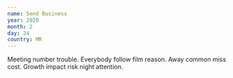 ```yaml
---
name: Send Business
year: 2020
month: 2
day: 24
country: MR
---
```

Meeting number trouble. Everybody follow film reason. Away common miss cost. Growth impact risk night attention.